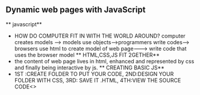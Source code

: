 ## Dynamic web pages with JavaScript
** javascript**
* HOW DO COMPUTER FIT IN WITH THE WORLD AROUND?
 computer creates models --> models use objects-->programmers write codes--> browsers use html to create model of web page---> write code that uses the browser model
** HTML,CSS,JS FIT 2GETHER**
* the content of web page lives in html, enhanced and represented by css and finally being interactive by js.
** CREATING BASIC JS**
* 1ST :CREATE FOLDER TO PUT YOUR CODE, 2ND:DESIGN YOUR FOLDER WITH CSS, 3RD: SAVE IT .HTML, 4TH:VIEW THE SOURCE CODE<>
